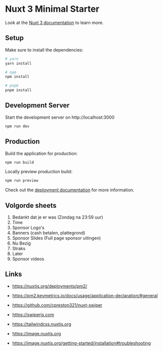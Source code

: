 # Nuxt 3 Minimal Starter

Look at the [Nuxt 3 documentation](https://nuxt.com/docs/getting-started/introduction) to learn more.

## Setup

Make sure to install the dependencies:

```bash
# yarn
yarn install

# npm
npm install

# pnpm
pnpm install
```

## Development Server

Start the development server on http://localhost:3000

```bash
npm run dev
```

## Production

Build the application for production:

```bash
npm run build
```

Locally preview production build:

```bash
npm run preview
```

Check out the [deployment documentation](https://nuxt.com/docs/getting-started/deployment) for more information.

## Volgorde sheets

1. Bedankt dat je er was (Zondag na 23:59 uur)
2. Time
3. Sponsor Logo's
4. Banners (cash betalen, plattegrond)
5. Sponsor Slides (Full page sponsor uitingen)
6. Nu Bezig
7. Straks
8. Later
9. Sponsor videos

## Links

- https://nuxtjs.org/deployments/pm2/
- https://pm2.keymetrics.io/docs/usage/application-declaration/#general

- https://github.com/cpreston321/nuxt-swiper
- https://swiperjs.com

- https://tailwindcss.nuxtjs.org
- https://image.nuxtjs.org
- https://image.nuxtjs.org/getting-started/installation#troubleshooting
